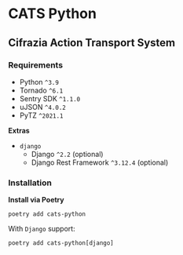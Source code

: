 # CATS Python

## Cifrazia Action Transport System

### Requirements

+ Python `^3.9`
+ Tornado `^6.1`
+ Sentry SDK `^1.1.0`
+ uJSON `^4.0.2`
+ PyTZ `^2021.1`

**Extras**

+ `django`
  + Django `^2.2` (optional)
  + Django Rest Framework `^3.12.4` (optional)

### Installation

**Install via Poetry**

```shell
poetry add cats-python
```

With `Django` support:

```shell
poetry add cats-python[django]
```
